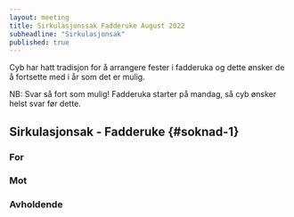 ```yaml
---
layout: meeting
title: Sirkulasjonssak Fadderuke August 2022
subheadline: "Sirkulasjonsak"
published: true
---
```


Cyb har hatt tradisjon for å arrangere fester i fadderuka og dette ønsker de å fortsette med i år som det er mulig.

NB: Svar så fort som mulig! Fadderuka starter på mandag, så cyb ønsker helst svar før dette.

## Sirkulasjonsak - Fadderuke {#soknad-1}

### For

### Mot

### Avholdende

